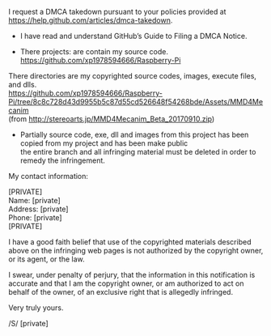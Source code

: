 I request a DMCA takedown pursuant to your policies provided at
https://help.github.com/articles/dmca-takedown.

- I have read and understand GitHub’s Guide to Filing a DMCA Notice.

- There projects: are contain my source code.  
https://github.com/xp1978594666/Raspberry-Pi

There directories are my copyrighted source codes, images, execute
files, and dlls.  
https://github.com/xp1978594666/Raspberry-Pi/tree/8c8c728d43d9955b5c87d55cd526648f54268bde/Assets/MMD4Mecanim  
(from http://stereoarts.jp/MMD4Mecanim_Beta_20170910.zip)

- Partially source code, exe, dll and images from this project has been
copied from my project and has been make public  
the entire branch and all infringing material must be deleted in order
to remedy the infringement.

My contact information:

[PRIVATE]  
Name: [private]  
Address: [private]  
Phone: [private]  
[PRIVATE]

I have a good faith belief that use of the copyrighted materials
described above on the infringing web pages is not authorized by the
copyright owner, or its agent, or the law.

I swear, under penalty of perjury, that the information in this
notification is accurate and that I am the copyright owner, or am
authorized to act on behalf of the owner, of an exclusive right that is
allegedly infringed.

Very truly yours.

/S/ [private]
